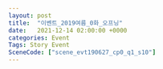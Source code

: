 ```yaml
---
layout: post
title:  "이벤트_2019여름_0화_오프닝"
date:   2021-12-14 02:00:00 +0000
categories: Event
Tags: Story Event
SceneCode: ["scene_evt190627_cp0_q1_s10"]
---
```

